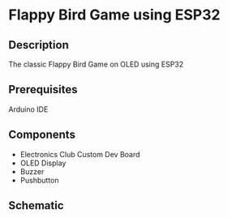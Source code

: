 # Flappy Bird Game using ESP32
## Description
The classic Flappy Bird Game on OLED using ESP32
## Prerequisites
Arduino IDE 
## Components
* Electronics Club Custom Dev Board
* OLED Display
* Buzzer
* Pushbutton
## Schematic

